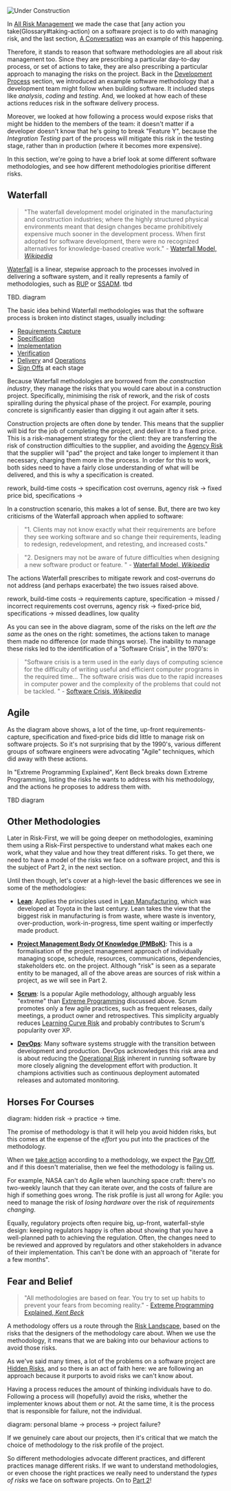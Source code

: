 ![Under Construction](images/state/under-construction.png)

In [All Risk Management](All-Risk-Management) we made the case that [any action you take(Glossary#taking-action) on a software project is to do with managing risk, and the last section, [A Conversation](A-Conversation) was an example of this happening. 

Therefore, it stands to reason that software methodologies are all about risk management too.  Since they are prescribing a particular day-to-day process, or set of actions to take, they are also prescribing a particular approach to managing the risks on the project.  Back in the [Development Process](Development-Process) section, we introduced an example software methodology that a development team might follow when building software.  It included steps like _analysis_, _coding_ and _testing_.  And, we looked at how each of these actions reduces risk in the software delivery process.  

Moreover, we looked at how following a process would expose risks that might be hidden to the members of the team:  it doesn't matter if a developer doesn't know that he's going to break "Feature Y", because the _Integration Testing_ part of the process will mitigate this risk in the testing stage, rather than in production (where it becomes more expensive).  

In this section, we're going to have a brief look at some different software methodologies, and see how different methodologies prioritise different risks.

## Waterfall

> "The waterfall development model originated in the manufacturing and construction industries; where the highly structured physical environments meant that design changes became prohibitively expensive much sooner in the development process. When first adopted for software development, there were no recognized alternatives for knowledge-based creative work." - [Waterfall Model, _Wikipedia_](https://en.wikipedia.org/wiki/Waterfall_model)

[Waterfall](https://en.wikipedia.org/wiki/Waterfall_model) is a linear, stepwise approach to the processes involved in delivering a software system, and it really represents a family of methodologies, such as [RUP](https://en.wikipedia.org/wiki/Rational_Unified_Process) or [SSADM](https://en.wikipedia.org/wiki/Structured_systems_analysis_and_design_method). tbd

TBD. diagram

The basic idea behind Waterfall methodologies was that the software process is broken into distinct stages, usually including:

- [Requirements Capture](Requirements-Capture)
- [Specification](Big-Design-Up-Front)
- [Implementation](Development)
- [Verification](Testing)
- [Delivery](Delivery) and [Operations](Support)
- [Sign Offs](Sign-Offs) at each stage

Because Waterfall methodologies are borrowed from _the construction industry_, they manage the risks that you would care about in a construction project.  Specifically, minimising the risk of rework, and the risk of costs spiralling during the physical phase of the project.  For example, pouring concrete is significantly easier than digging it out again after it sets.  

Construction projects are often done by tender.  This means that the supplier will bid for the job of completing the project, and deliver it to a fixed price.   This is a risk-management strategy for the client:  they are transferring the risk of construction difficulties to the supplier, and avoiding the [Agency Risk](Agency-Risk) that the supplier will "pad" the project and take longer to implement it than necessary, charging them more in the process.  In order for this to work, both sides need to have a fairly close understanding of what will be delivered, and this is why a specification is created.

rework, build-time costs -> specification
cost overruns, agency risk -> fixed price bid, specifications -> 

In a construction scenario, this makes a lot of sense.  But, there are two key criticisms of the Waterfall approach when applied to software:  

> "1.  Clients may not know exactly what their requirements are before they see working software and so change their requirements, leading to redesign, redevelopment, and retesting, and increased costs."

> "2.  Designers may not be aware of future difficulties when designing a new software product or feature. " - [Waterfall Model, _Wikipedia_](https://en.wikipedia.org/wiki/Waterfall_model#Supporting_arguments)

The actions Waterfall prescribes to mitigate rework and cost-overruns do not address (and perhaps exacerbate) the two issues raised above. 

rework, build-time costs -> requirements capture, specification ->  missed / incorrect requirements
cost overruns, agency risk -> fixed-price bid, specifications -> missed deadlines, low quality

As you can see in the above diagram, some of the risks on the left _are the same_ as the ones on the right:  sometimes, the actions taken to manage them made no difference (or made things worse).  The inability to manage these risks led to the identification of a "Software Crisis", in the 1970's:

> "Software crisis is a term used in the early days of computing science for the difficulty of writing useful and efficient computer programs in the required time...   The software crisis was due to the rapid increases in computer power and the complexity of the problems that could not be tackled. " - [Software Crisis, _Wikipedia_](https://en.wikipedia.org/wiki/Software_crisis)

## Agile

As the diagram above shows, a lot of the time, up-front requirements-capture, specification and fixed-price bids did little to manage risk on software projects.  So it's not surprising that by the 1990's, various different groups of software engineers were advocating "Agile" techniques, which did away with these actions.

In "Extreme Programming Explained", Kent Beck breaks down Extreme Programming, listing the risks he wants to address with his methodology, and the actions he proposes to address them with.

TBD diagram

## Other Methodologies

Later in Risk-First, we will be going deeper on methodologies, examining them using a Risk-First perspective to understand what makes each one work, what they value and how they treat different risks.  To get there, we need to have a model of the risks we face on a software project, and this is the subject of Part 2, in the next section.  

Until then though, let's cover at a high-level the basic differences we see in some of the methodologies:

 - **[Lean](https://en.wikipedia.org/wiki/Lean_software_development)**: Applies the principles used in [Lean Manufacturing](https://en.wikipedia.org/wiki/Lean_manufacturing), which was developed at Toyota in the last century.  Lean takes the view that the biggest risk in manufacturing is from waste, where waste is inventory, over-production, work-in-progress, time spent waiting or imperfectly made product.  

 - **[Project Management Body Of Knowledge (PMBoK)](https://en.wikipedia.org/wiki/Project_Management_Body_of_Knowledge)**:  This is a formalisation of the project management approach of individually managing scope, schedule, resources, communications, dependencies, stakeholders etc. on the project.  Although "risk" is seen as a separate entity to be managed, all of the above areas are sources of risk within a project, as we will see in Part 2.

 - **[Scrum](https://en.wikipedia.org/wiki/Scrum_(software_development))**: Is a popular Agile methodology, although arguably less "extreme" than [Extreme Programming]() discussed above.  Scrum promotes only a few agile practices, such as frequent releases, daily meetings, a product owner and retrospectives.  This simplicity arguably reduces [Learning Curve Risk](Communication-Risk#learning-curve-risk) and probably contributes to Scrum's popularity over XP.  
 
 - **[DevOps](https://en.wikipedia.org/wiki/DevOps)**: Many software systems struggle with the transition between development and production.  DevOps acknowledges this risk area and is about reducing the [Operational Risk](Operational-Risk) inherent in running software by more closely aligning the development effort with production.  It champions activities such as continuous deployment automated releases and automated monitoring.

## Horses For Courses

diagram: hidden risk -> practice  ->  time.

The promise of methodology is that it will help you avoid hidden risks, but this comes at the expense of the _effort_ you put into the practices of the methodology.  

When we [take action](Glossary#take-action) according to a methodology, we expect the [Pay Off](Glossary#pay-off), and if this doesn't materialise, then we feel the methodology is failing us.  

For example, NASA can't do Agile when launching space craft:  there's no two-weekly launch that they can iterate over, and the costs of failure are high if something goes wrong.   The risk profile is just all wrong for Agile: you need to manage the risk of _losing hardware_ over the risk of _requirements changing_.  

Equally, regulatory projects often require big, up-front, waterfall-style design:  keeping regulators happy is often about showing  that you have a well-planned path to achieving the regulation.  Often, the changes need to be reviewed and approved by regulators and other stakeholders in advance of their implementation.  This can't be done with an approach of "iterate for a few months".  

## Fear and Belief

> "All methodologies are based on fear.  You try to set up habits to prevent your fears from becoming reality." - [Extreme Programming Explained, _Kent Beck_](http://amzn.eu/d/1vSqAWa)

A methodology offers us a route through the [Risk Landscape](Glossary#risk-landscape), based on the risks that the designers of the methodology care about.  When we use the methodology, it means that we are baking into our behaviour actions to avoid those risks.  

As we've said many times, a lot of the problems on a software project are [Hidden Risks](Glossary#hidden-risk), and so there is an act of faith here:  we are following an approach because it purports to avoid risks we can't know about.

Having a process reduces the amount of thinking individuals have to do.  Following a process will (hopefully) avoid the risks, whether the implementer knows about them or not.  At the same time, it is the process that is responsible for failure, not the individual.  

diagram: personal blame -> process -> project failure?

If we genuinely care about our projects, then it's critical that we match the choice of methodology to the risk profile of the project.

So different methodologies advocate different practices, and different practices manage different risks.   If we want to understand methodologies, or even choose the right practices we really need to understand the _types of risks_ we face on software projects.  On to [Part 2](Risk-Landscape)!
